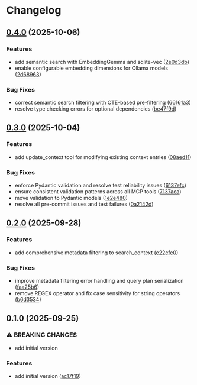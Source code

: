 # Changelog

## [0.4.0](https://github.com/alex-feel/mcp-context-server/compare/v0.3.0...v0.4.0) (2025-10-06)


### Features

* add semantic search with EmbeddingGemma and sqlite-vec ([2e0d3db](https://github.com/alex-feel/mcp-context-server/commit/2e0d3db3616da98e8da418f7391c452a722aa3fa))
* enable configurable embedding dimensions for Ollama models ([2d68963](https://github.com/alex-feel/mcp-context-server/commit/2d68963de47d10c54442c8454e855792f388deae))


### Bug Fixes

* correct semantic search filtering with CTE-based pre-filtering ([66161a3](https://github.com/alex-feel/mcp-context-server/commit/66161a357b1a06e51058939135611063a4c1123f))
* resolve type checking errors for optional dependencies ([be47f9d](https://github.com/alex-feel/mcp-context-server/commit/be47f9d7f33b5634f68e922a05e60154af881091))

## [0.3.0](https://github.com/alex-feel/mcp-context-server/compare/v0.2.0...v0.3.0) (2025-10-04)


### Features

* add update_context tool for modifying existing context entries ([08aed11](https://github.com/alex-feel/mcp-context-server/commit/08aed11af11e4d1e476181a7885e7d90e7ad08a0))


### Bug Fixes

* enforce Pydantic validation and resolve test reliability issues ([6137efc](https://github.com/alex-feel/mcp-context-server/commit/6137efc83af36cf162a941836ede78811d68530b))
* ensure consistent validation patterns across all MCP tools ([7137aca](https://github.com/alex-feel/mcp-context-server/commit/7137acade3f6d1b7af1f98461ddab8cd80bb1e4e))
* move validation to Pydantic models ([1e2e480](https://github.com/alex-feel/mcp-context-server/commit/1e2e4803e94dc7d3e7f0c9965dfcfc3f727af17c))
* resolve all pre-commit issues and test failures ([0a2142d](https://github.com/alex-feel/mcp-context-server/commit/0a2142dc8a3d16b967693038982825af277ae82b))

## [0.2.0](https://github.com/alex-feel/mcp-context-server/compare/v0.1.0...v0.2.0) (2025-09-28)


### Features

* add comprehensive metadata filtering to search_context ([e22cfe0](https://github.com/alex-feel/mcp-context-server/commit/e22cfe0fac6294725d423823bdc2d5ff802f88f5))


### Bug Fixes

* improve metadata filtering error handling and query plan serialization ([faa25b6](https://github.com/alex-feel/mcp-context-server/commit/faa25b6b9ba84d20768a4377e0736ad19b7a8f86))
* remove REGEX operator and fix case sensitivity for string operators ([b6d3534](https://github.com/alex-feel/mcp-context-server/commit/b6d3534d64ec467a498cb4f7fa3c588462d950fe))

## 0.1.0 (2025-09-25)


### ⚠ BREAKING CHANGES

* add initial version

### Features

* add initial version ([ac17f19](https://github.com/alex-feel/mcp-context-server/commit/ac17f19b3cc0d6d23aaf6820c73abe588ac75da4))
